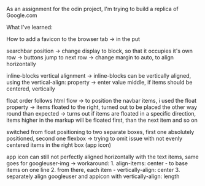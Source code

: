 As an assignment for the odin project, I'm trying to build a replica of Google.com

What I've learned:

How to add a favicon to the browser tab
-> in the <head> put <link rel="icon" href="image.jpeg">

searchbar position
-> change display to block, so that it occupies it's own row
-> buttons jump to next row
-> change margin to auto, to align horizontally

inline-blocks vertical alignment
-> inline-blocks can be vertically aligned, using the vertical-align: property
-> enter value middle, if items should be centered, vertically

float order follows html flow
-> to position the navbar items, i used the float property
-> items floated to the right, turned out to be placed the other way round than expected
-> turns out if items are floated in a specific direction, items higher in the markup will be floated first, than the next item and so on

switched from float positioning to two separate boxes, first one absolutely positioned, second one flexbox
-> trying to omit issue with not evenly centered items in the right box (app icon)

app icon can still not perfectly aligned horizontally with the text items, same goes for googleuser-img
-> workaround: 1. align-items: center - to base items on one line
               2. from there, each item - vertically-align: center
               3. separately align googleuser and appicon with vertically-align: length



